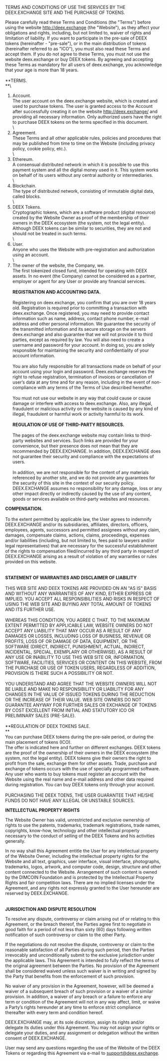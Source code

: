 TERMS AND CONDITIONS OF USE THE SERVICES BY THE DEEX.EXCHANGE SITE AND
THE PURCHASE OF TOKENS.

Please carefully read these Terms and Conditions (the "Terms") before
using the website http://deex.exchange (the "Website"), as they affect
your obligations and rights, including, but not limited to, waiver of
rights and limitation of liability. If you want to participate in the
pre-sale of DEEX tokens (hereinafter - "pre-sale"), or in the main
distribution of tokens (hereinafter referred to as "ICO"), you must also
read these Terms and accept them. If you do not agree to these Terms,
you must not use the website deex.exchange or buy DEEX tokens. By
agreeing and accepting these Terms as mandatory for all users of
deex.exchange, you acknowledge that your age is more than 18 years.\
\
**TERMS.\
**\
1. Account.\
The user account on the deex.exchange website, which is created and used
to purchase tokens. The user is granted access to the Account after
successfully creating it on the website http://deex.exchange/ and
providing all necessary information. Only authorized users have the
right to purchase DEEX tokens on the terms specified in this document.\
\
2. Agreement.\
These Terms and all other applicable rules, policies and procedures that
may be published from time to time on the Website (including privacy
policy, cookie policy, etc.).\
\
3. Ethereum.\
A consensual distributed network in which it is possible to use this
payment system and all the digital money used in it. This system works
on behalf of its users without any central authority or intermediaries.\
\
4. Blockchain.\
The type of distributed network, consisting of immutable digital data,
called blocks.\
\
5. DEEX Tokens.\
Cryptographic tokens, which are a software product (digital resource)
created by the Website Owner as proof of the membership of their owners
in the DEEX ecosystem (the system, not the legal entity). Although DEEX
tokens can be similar to securities, they are not and should not be
treated in such terms.\
\
6. User.\
Anyone who uses the Website with pre-registration and authorization
using an account.\
\
7. The owner of the website, the Company, we.\
The first tokenized closed fund, intended for operating with DEEX
assets. In no event (the Сompany) cannot be considered as a partner,
employer or agent for any User or provide any financial services.\
\
**REGISTRATION AND ACCOUNTING DATA.**\
\
Registering on deex.exchange, you confirm that you are over 18 years
old. Registration is required prior to committing a transaction with
deex.exchange. Once registered, you may need to provide contact
information such as name, address, contact phone number, e-mail address
and other personal information. We guarantee the security of the
transmitted information and its secure storage on the servers
deex.exchange and also guarantee that we will not provide it to third
parties, except as required by law. You will also need to create a
username and password for your account. In doing so, you are solely
responsible for maintaining the security and confidentiality of your
account information.\
\
You are also fully responsible for all transactions made on behalf of
your account using your login and password. Deex.exchange reserves the
right to refuse registration, termination of invoices or cancellation of
user’s data at any time and for any reason, including in the event of
non-compliance with any terms of the Terms of Use described hereafter.\
\
You must not use our website in any way that could cause or cause damage
or interfere with access to deex.exchange. Also, any illegal, fraudulent
or malicious activity on the website is caused by any kind of illegal,
fraudulent or harmful work or activity harmful to its work.\
\
**REGULATION OF USE OF THIRD-PARTY RESOURCES.**\
\
The pages of the deex.exchange website may contain links to third-party
websites and services. Such links are provided for your convenience, but
their presence does not mean that they are recommended by DEEX.EXCHANGE.
In addition, DEEX.EXCHANGE does not guarantee their security and
compliance with the expectations of users.\
\
In addition, we are not responsible for the content of any materials
referenced by another site, and we do not provide any guarantees for the
security of this site in the context of our security policy.\
DEEX.EXCHANGE assumes no responsibility for any damage, loss or any
other impact directly or indirectly caused by the use of any content,
goods or services available on third-party websites and resources.

**COMPENSATION.**\
\
To the extent permitted by applicable law, the User agrees to indemnify
DEEX.EXCHANGE and/or its subsidiaries, affiliates, directors, officers,
employees, agents, successors and permitted assignees without any claim,
damages, compensate claims, actions, claims, proceedings, expenses
and/or liabilities (including, but not limited to, fees paid to lawyers
and/or legal representatives) that are necessary for the successful
establishment of the rights to compensation filed/incurred by any third
party in respect of DEEX.EXCHANGE arising as a result of violation of
any warranties or rules provided on this website.\
\
\
**STATEMENT OF WARRANTIES AND DISCLAIMER OF LIABILITY**\
\
THIS WEB SITE AND DEEX TOKENS ARE PROVIDED ON AN "AS IS" BASIS AND
WITHOUT ANY WARRANTIES OF ANY KIND, EITHER EXPRESS OR IMPLIED. YOU
ACCEPT ALL RESPONSIBILITIES AND RISKS IN RESPECT OF USING THE WEB SITE
AND BUYING ANY TOTAL AMOUNT OF TOKENS AND ITS FURTHER USE.\
\
WHEREAS THIS CONDITION, YOU AGREE C THAT, TO THE MAXIMUM EXTENT
PERMITTED BY APPLICABLE LAW, WEBSITE OWNERS DO NOT ACCEPT ANY LIABILITY
THAT MAY OCCUR AS A RESULT OF ANY DAMAGES OR LOSSES, INCLUDING LOSS OF
BUSINESS, REVENUE OR PROFITS, LOSS OF OR DAMAGE OF DATA, EQUIPMENT, OR
THE SOFTWARE (DIRECT, INDIRECT, PUNISHMENT, ACTUAL, INDIRECT,
INCIDENTAL, SPECIAL, EXEMPLARY OR OTHERWISE), AS A RESULT OF ANY USE OR
INABILITY TO USE THIS WEB SITE OR, INFORMATION, SOFTWARE, FACILITIES,
SERVICES OR CONTENT ON THIS WEBSITE, FROM THE PURCHASE OR USE OF TOKEN
USERS, REGARDLESS OF ADDITION, PROVISION IS THERE SUCH A POSSIBILITY OR
NOT.\
\
YOU UNDERSTAND AND AGREE THAT THE WEBSITE OWNERS WILL NOT BE LIABLE AND
MAKE NO RESPONSIBILITY OR LIABILITY FOR ANY CHANGES IN THE VALUE OF
ISSUED TOKENS DURING THE REDUCTION OR THE INCREASE OF THEIR VALUE. WEB
SITE OWNERS DO NOT GUARANTEE ANYWAY FOR FURTHER SALES OR EXCHANGE OF
TOKENS BY COST EXCELLENT FROM INITIAL AND STATUTORY ICO OR PRELIMINARY
SALES (PRE-SALE).\
\
**REGULATION OF DEEX TOKENS SALE.\
**\
You can purchase DEEX tokens during the pre-sale period, or during the
main placement of tokens (ICO).\
The offer is indicated here and further on different exchanges. DEEX
tokens are the proof of the ownership of their owners in the DEEX
ecosystem (the system, not the legal entity). DEEX tokens give their
owners the right to profit from the sale, exchange them for other
assets. Trade, purchase and exchange of tokens occurs with the use of
specially programmed software. Any user who wants to buy tokens must
register an account with the Website using the real name and e-mail
address and other data required during registration. You can buy DEEX
tokens only through your account.\
\
PURCHASING THE DEEX TOENS, THE USER GUARANTEE THAT HE/SHE FUNDS DO NOT
HAVE ANY ILLEGAL OR UNSTABLE SOURCES.

**INTELLECTUAL PROPERTY RIGHTS**

The Website Owner has valid, unrestricted and exclusive ownership of
rights to use the patents, trademarks, trademark registrations, trade
names, copyrights, know-how, technology and other intellectual property
necessary to the conduct of selling of the DEEX Tokens and his
activities generally.

In no way shall this Agreement entitle the User for any intellectual
property of the Website Owner, including the intellectual property
rights for the Website and all text, graphics, user interface, visual
interface, photographs, trademarks, logos, artwork, and computer code,
design, structure and other content connected to the Website.
Arrangement of such content is owned by the DIMCOIN Foundation and is
protected by the Intellectual Property Rights and fair competition laws.
There are no implied licenses under the Agreement, and any rights not
expressly granted to the User hereunder are reserved by DEEX.EXCHANGE.\
\
\
**JURISDICTION AND DISPUTE RESOLUTION**

To resolve any dispute, controversy or claim arising out of or relating
to this Agreement, or the breach thereof, the Parties agree first to
negotiate in good faith for a period of not less than sixty (60) days
following written notification of such controversy or claim to the other
Party.

If the negotiations do not resolve the dispute, controversy or claim to
the reasonable satisfaction of all Parties during such period, then the
Parties irrevocably and unconditionally submit to the exclusive
jurisdiction under the applicable laws. This Agreement is intended to
fully reflect the terms of the original agreement between the Parties.
No provision of the Agreement shall be considered waived unless such
waiver is in writing and signed by the Party that benefits from the
enforcement of such provision.

No waiver of any provision in the Agreement, however, will be deemed a
waiver of a subsequent breach of such provision or a waiver of a similar
provision. In addition, a waiver of any breach or a failure to enforce
any term or condition of the Agreement will not in any way affect,
limit, or waive a Party’s rights hereunder at any time to enforce strict
compliance thereafter with every term and condition hereof.

DEEX.EXCHANGE may, at its sole discretion, assign its rights and/or
delegate its duties under this Agreement. You may not assign your rights
or delegate your duties, and any assignment or delegation without the
written consent of DEEX.EXCHANGE.

User may send any questions regarding the use of the Website of the DEEX
Tokens or regarding this Agreement via e-mail to support@deex.exchange.
